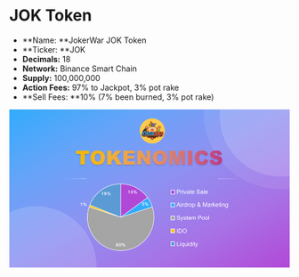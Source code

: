 # JOK Token

* **Name: **JokerWar JOK Token
* **Ticker: **JOK
* **Decimals:** 18
* **Network:** Binance Smart Chain
* **Supply:** 100,000,000
* **Action Fees:** 97% to Jackpot, 3% pot rake
* **Sell Fees: **10% (7% been burned, 3% pot rake)

![](<../.gitbook/assets/token (1).png>)

